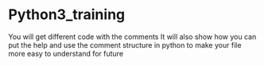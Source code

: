 # Python3_training
You will get different code with the comments It will also show how you can put the help and use the comment structure in python to make your file more easy to understand for future
